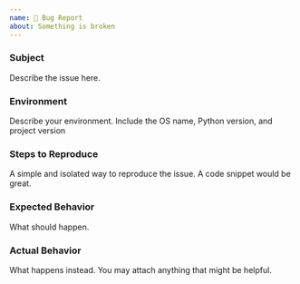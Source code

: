 ```yaml
---
name: 🐞 Bug Report
about: Something is broken
---
```


### Subject

Describe the issue here.

### Environment

Describe your environment. Include the OS name, Python version, and project version

### Steps to Reproduce

A simple and isolated way to reproduce the issue. A code snippet would be great.

### Expected Behavior

What should happen.

### Actual Behavior

What happens instead.
You may attach anything that might be helpful.
